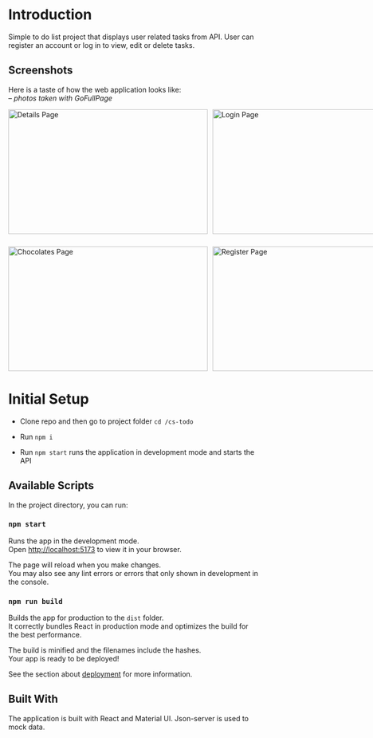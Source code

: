 # Introduction

Simple to do list project that displays user related tasks from API. User can register an account or log in to view, edit or delete tasks.

## Screenshots
Here is a taste of how the web application looks like: \
– _photos taken with GoFullPage_

<div style="display: flex; flex-direction: row; gap: 10px;">
  <div style="display: flex; flex-direction: column; gap: 25px;">
    <img src="https://github.com/user-attachments/assets/6ebd7db5-fab8-42f6-bda0-e297ecaab25f" alt="Details Page" width="400" height="250"/>
    <img src="https://github.com/user-attachments/assets/e47d81cc-33b5-4674-bd75-adf59c44f8a2" alt="Chocolates Page" width="400" height="250"/>
  </div>
  <div style="display: flex; flex-direction: column; gap: 25px;">
    <img src="https://github.com/user-attachments/assets/3ad02f5c-4ed8-4b91-a59a-c906adbfb9aa" alt="Login Page" width="400" height="250"/>
    <img src="https://github.com/user-attachments/assets/7a52e93c-8ba5-4f39-b3fb-c07dd3d43573" alt="Register Page" width="400" height="250"/>
  </div>
</div>

# Initial Setup

* Clone repo and then go to project folder `cd /cs-todo`

* Run `npm i`

* Run `npm start` runs the application in development mode and starts the API

## Available Scripts

In the project directory, you can run:

### `npm start`

Runs the app in the development mode.\
Open [http://localhost:5173](http://localhost:5173) to view it in your browser.

The page will reload when you make changes.\
You may also see any lint errors or errors that only shown in development in the console.

### `npm run build`

Builds the app for production to the `dist` folder.\
It correctly bundles React in production mode and optimizes the build for the best performance.

The build is minified and the filenames include the hashes.\
Your app is ready to be deployed!

See the section about [deployment](https://vitejs.dev/guide/static-deploy.html) for more information.

## Built With

The application is built with React and Material UI. Json-server is used to mock data.
